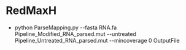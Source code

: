 # RedMaxH


  - python ParseMapping.py --fasta RNA.fa Pipeline_Modified_RNA_parsed.mut --untreated  Pipeline_Untreated_RNA_parsed.mut   --mincoverage 0 OutputFile
